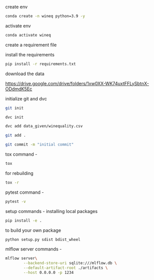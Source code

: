 create env

```bash
conda create -n wineq python=3.9 -y
```

activate env

```bash
conda activate wineq
```

create a requirement file 

install the requirements
```bash
pip install -r requirements.txt
```
download the data

https://drive.google.com/drive/folders/1xw0XX-WK74uxtFFLySbtnX-ODdmdK5Ec

initialize git and dvc 

```bash
git init

dvc init

dvc add data_given/winequality.csv

git add .

git commit -m "initial commit"
```

tox command -
```bash
tox
```
for rebuilding
```bash
tox -r
```

pytest command -
```bash
pytest -v
```

setup commands -
installing local packages
```bash
pip install -e . 
```

to build your own package
```bash
python setup.py sdist bdist_wheel
```

mlflow server commands -
```bash
mlflow server\
        --backend-store-uri sqlite:///mlflow.db \
        --default-artifact-root ./artifacts \
        --host 0.0.0.0 -p 1234
```